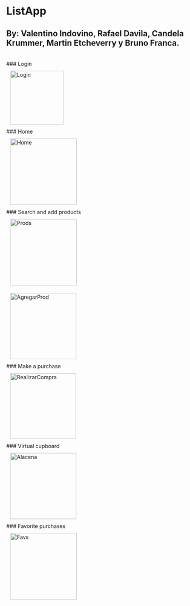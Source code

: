 # ListApp
## By: Valentino Indovino, Rafael Davila, Candela Krummer, Martin Etcheverry y Bruno Franca.
<br />
### Login
<br />
<img width="142" alt="Login" style="margin: 10px" src="https://user-images.githubusercontent.com/88804889/211888536-a12cbae2-f7d3-4c72-95f2-ca92d9eedc24.png">
<br />
### Home
<br />
<img width="176" alt="Home" style="margin: 10px" src="https://user-images.githubusercontent.com/88804889/211888530-db89c5d2-13f9-4a90-b50e-5383197f1ce6.png">
<br />
### Search and add products
<br />
<img width="176" alt="Prods" style="margin: 10px" src="https://user-images.githubusercontent.com/88804889/211888542-8929d3c7-532c-4db6-bd2f-de045a2d274e.png">
<br />
<img width="175" alt="AgregarProd" style="margin: 10px" src="https://user-images.githubusercontent.com/88804889/211888545-20b27ce7-f0e6-4a4a-a9ea-ce42c4a205bb.png">
<br />
### Make a purchase
<br />
<img width="174" alt="RealizarCompra" style="margin: 10px" src="https://user-images.githubusercontent.com/88804889/211888544-7e3d764f-cd62-4a8f-bbf2-a47d7b0104cf.png">
<br />
### Virtual cupboard
<br />
<img width="175" alt="Alacena" style="margin: 10px" src="https://user-images.githubusercontent.com/88804889/211888550-0b829b11-70d0-486d-a16b-12fcbf788518.png">
<br />
### Favorite purchases
<br />
<img width="176" alt="Favs" style="margin: 10px" src="https://user-images.githubusercontent.com/88804889/211888552-3cfde900-a73a-481a-b301-5f6f8dd37352.png">
